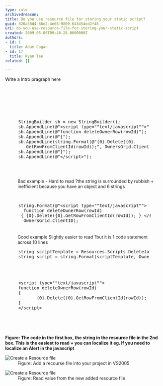 ```yaml
---
type: rule
archivedreason: 
title: Do you use resource file for storing your static script?
guid: 826a38d4-86e2-4e68-9809-643454ed2f48
uri: do-you-use-resource-file-for-storing-your-static-script
created: 2009-05-06T09:48:28.0000000Z
authors:
- id: 1
  title: Adam Cogan
- id: 17
  title: Ryan Tee
related: []

---
```



Write&#160;a Intro pragraph here

<br><excerpt class='endintro'></excerpt><br>

  <h2>&#160;</h2>
<dl class="badCode">
    <dt style="width&#58;92.31%;height&#58;190px;">
    <pre>     StringBuilder sb = new StringBuilder();<br>     sb.AppendLine(@&quot;&lt;script type=&quot;&quot;text/javascript&quot;&quot;&gt;&quot;);<br>     sb.AppendLine(@&quot;function deleteOwnerRow(rowId)&quot;);<br>     sb.AppendLine(@&quot;&#123;&quot;);<br>     sb.AppendLine(string.Format(@&quot;&#123;0&#125;.Delete(&#123;0&#125;.<br>        GetRowFromClientId(rowId));&quot;, OwnersGrid.ClientID));<br>     sb.AppendLine(@&quot;&#125;&quot;);<br>     sb.AppendLine(@&quot;&lt;/script&gt;&quot;); </pre>
    </dt>
    <dd>Bad example - Hard to read ?the string is surrounded by rubbish + inefficient because you have an object and 6 strings</dd>
</dl>
<p>&#160;</p>
<dl class="goodCode">
    <dt style="width&#58;93.08%;height&#58;100px;">
    <pre>     string.Format(@&quot;&lt;script type=&quot;&quot;text/javascript&quot;&quot;&gt;                  <br>       function deleteOwnerRow(rowId)                    <br>      &#123; &#123;0&#125;.Delete(&#123;0&#125;.GetRowFromClientId(rowId)); &#125; &lt;/script&gt; &quot;, <br>       OwnersGrid.ClientID);                                    </pre>
    </dt>
    <dd>Good example Slightly easier to read ?but it is 1 code statement across 10 lines</dd>
</dl>
<dl class="goodCode">
    <dt style="width&#58;92.33%;height&#58;86px;">
    <pre>     string scriptTemplate = Resources.Scripts.DeleteJavascript;<br>     string script = string.Format(scriptTemplate, OwnersGrid.ClientID); </pre>
    </dt>
</dl>
<dl class="goodCode">
    <dt style="width&#58;91.4%;height&#58;161px;">
    <pre>     &lt;script type=&quot;&quot;text/javascript&quot;&quot;&gt;<br>     function deleteOwnerRow(rowId)<br>     &#123;<br>            &#123;0&#125;.Delete(&#123;0&#125;.GetRowFromClientId(rowId));<br>     &#125;<br>     &lt;/script&gt; </pre>
    </dt>
</dl>
<p><b>Figure&#58; The code in the first box, the string in the resource file in the 2nd box. This is the easiest to read + you can localize it eg. If you need to localize an Alert in the javascript</b></p>
<dl class="image">
    <dt><img style="border-bottom&#58;0px solid;border-left&#58;0px solid;border-top&#58;0px solid;border-right&#58;0px solid;" border="0" alt="Create a Resource file" src="/PublishingImages/CreateResource_small.jpg" /> </dt>
    <dd>Figure&#58; Add a recourse file into your project in VS2005</dd>
</dl>
<dl class="image">
    <dt><img style="border-bottom&#58;0px solid;border-left&#58;0px solid;border-top&#58;0px solid;border-right&#58;0px solid;" border="0" alt="Create a Resource file" src="/PublishingImages/ReadResource_small.jpg" /> </dt>
    <dd>Figure&#58; Read value from the new added resource file</dd>
</dl>



